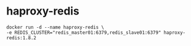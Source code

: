# haproxy-redis

```
docker run -d --name haproxy-redis \
-e REDIS_CLUSTER="redis_master01:6379,redis_slave01:6379" haproxy-redis:1.8.2
```
